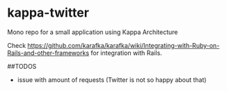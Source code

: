 # kappa-twitter
Mono repo for a small application using Kappa Architecture

Check https://github.com/karafka/karafka/wiki/Integrating-with-Ruby-on-Rails-and-other-frameworks for integration with Rails.


##TODOS
* issue with amount of requests (Twitter is not so happy about that)
